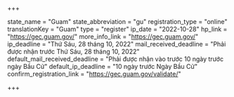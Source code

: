 +++

state_name = "Guam"
state_abbreviation = "gu"
registration_type = "online"
translationKey = "Guam"
type = "register"
ip_date = "2022-10-28"
hp_link = "https://gec.guam.gov/"
more_info_link = "https://gec.guam.gov/"
ip_deadline = "Thứ Sáu, 28 tháng 10, 2022"
mail_received_deadline = "Phải được nhận trước Thứ Sáu, 28 tháng 10, 2022"
default_mail_received_deadline = "Phải được nhận vào trước 10 ngày trước ngày Bầu Cử"
default_ip_deadline = "10 ngày trước Ngày Bầu Cử"
confirm_registration_link = "https://gec.guam.gov/validate/"

+++